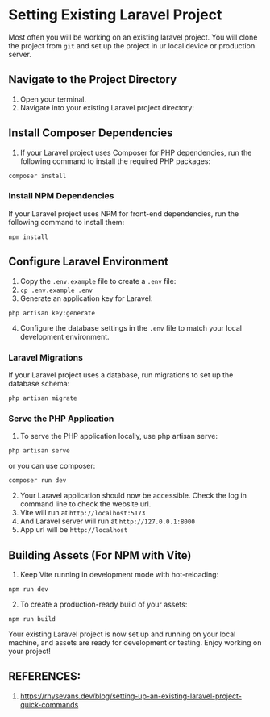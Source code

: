 # Setting Existing Laravel Project

Most often you will be working on an existing laravel project. You will clone the project from `git` and set up the project in ur local device or production server.

## Navigate to the Project Directory
1. Open your terminal.
2. Navigate into your existing Laravel project directory:

## Install Composer Dependencies
1. If your Laravel project uses Composer for PHP dependencies, run the following command to install the required PHP packages:
```
composer install
```

### Install NPM Dependencies
If your Laravel project uses NPM for front-end dependencies, run the following command to install them:
```
npm install
```

## Configure Laravel Environment
1. Copy the `.env.example` file to create a `.env` file:
2. `cp .env.example .env`
3. Generate an application key for Laravel:
```
php artisan key:generate
```
4. Configure the database settings in the `.env` file to match your local development environment.

### Laravel Migrations
If your Laravel project uses a database, run migrations to set up the database schema:
```
php artisan migrate
```

### Serve the PHP Application
1. To serve the PHP application locally, use php artisan serve:
```
php artisan serve
```
or you can use composer:
```
composer run dev
```
2. Your Laravel application should now be accessible. Check the log in command line to check the website url.
3. Vite will run at `http://localhost:5173`
4. And Laravel server will run at `http://127.0.0.1:8000`
5. App url will be `http://localhost`

## Building Assets (For NPM with Vite)
1. Keep Vite running in development mode with hot-reloading:
```
npm run dev
```
2. To create a production-ready build of your assets:
```
npm run build
```


Your existing Laravel project is now set up and running on your local machine, and assets are ready for development or testing. Enjoy working on your project!


## REFERENCES:
1. https://rhysevans.dev/blog/setting-up-an-existing-laravel-project-quick-commands